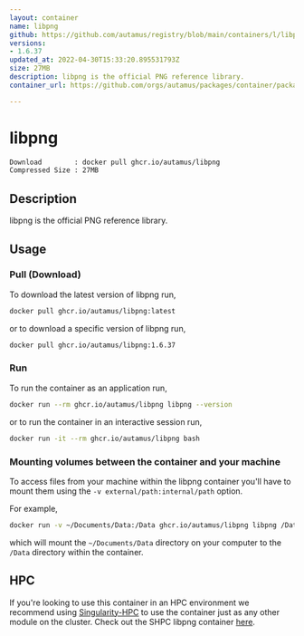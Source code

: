```yaml
---
layout: container
name: libpng
github: https://github.com/autamus/registry/blob/main/containers/l/libpng/spack.yaml
versions:
- 1.6.37
updated_at: 2022-04-30T15:33:20.895531793Z
size: 27MB
description: libpng is the official PNG reference library.
container_url: https://github.com/orgs/autamus/packages/container/package/libpng

---
```

# libpng
```bash 
Download        : docker pull ghcr.io/autamus/libpng
Compressed Size : 27MB
```

## Description
libpng is the official PNG reference library.

## Usage
### Pull (Download)
To download the latest version of libpng run,

```bash
docker pull ghcr.io/autamus/libpng:latest
```

or to download a specific version of libpng run,

```bash
docker pull ghcr.io/autamus/libpng:1.6.37
```
### Run
To run the container as an application run,
```bash
docker run --rm ghcr.io/autamus/libpng libpng --version
```

or to run the container in an interactive session run,
```bash
docker run -it --rm ghcr.io/autamus/libpng bash
```

### Mounting volumes between the container and your machine
To access files from your machine within the libpng container you'll have to mount them using the `-v external/path:internal/path` option.

For example,
```bash
docker run -v ~/Documents/Data:/Data ghcr.io/autamus/libpng libpng /Data/myData.csv
```
which will mount the `~/Documents/Data` directory on your computer to the `/Data` directory within the container.

## HPC
If you're looking to use this container in an HPC environment we recommend using [Singularity-HPC](https://singularity-hpc.readthedocs.io) to use the container just as any other module on the cluster. Check out the SHPC libpng container [here](https://singularityhub.github.io/singularity-hpc/r/ghcr.io-autamus-libpng/).